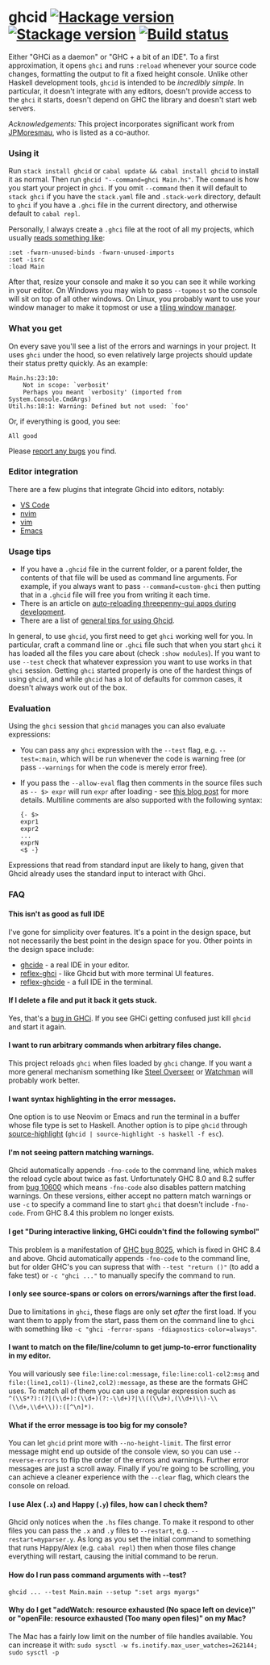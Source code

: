 # ghcid [![Hackage version](https://img.shields.io/hackage/v/ghcid.svg?label=Hackage)](https://hackage.haskell.org/package/ghcid) [![Stackage version](https://www.stackage.org/package/ghcid/badge/nightly?label=Stackage)](https://www.stackage.org/package/ghcid) [![Build status](https://img.shields.io/github/workflow/status/ndmitchell/ghcid/ci.svg)](https://github.com/ndmitchell/ghcid/actions)

Either "GHCi as a daemon" or "GHC + a bit of an IDE". To a first approximation, it opens `ghci` and runs `:reload` whenever your source code changes, formatting the output to fit a fixed height console. Unlike other Haskell development tools, `ghcid` is intended to be _incredibly simple_. In particular, it doesn't integrate with any editors, doesn't provide access to the `ghci` it starts, doesn't depend on GHC the library and doesn't start web servers.

_Acknowledgements:_ This project incorporates significant work from [JPMoresmau](https://github.com/JPMoresmau), who is listed as a co-author.

### Using it

Run `stack install ghcid` or `cabal update && cabal install ghcid` to install it as normal. Then run `ghcid "--command=ghci Main.hs"`. The `command` is how you start your project in `ghci`. If you omit `--command` then it will default to `stack ghci` if you have the `stack.yaml` file and `.stack-work` directory, default to `ghci` if you have a `.ghci` file in the current directory, and otherwise default to `cabal repl`.

Personally, I always create a `.ghci` file at the root of all my projects, which usually [reads something like](https://github.com/ndmitchell/ghcid/blob/master/.ghci):

    :set -fwarn-unused-binds -fwarn-unused-imports
    :set -isrc
    :load Main

After that, resize your console and make it so you can see it while working in your editor. On Windows you may wish to pass `--topmost` so the console will sit on top of all other windows. On Linux, you probably want to use your window manager to make it topmost or use a [tiling window manager](http://xmonad.org/).

### What you get

On every save you'll see a list of the errors and warnings in your project. It uses `ghci` under the hood, so even relatively large projects should update their status pretty quickly. As an example:

    Main.hs:23:10:
        Not in scope: `verbosit'
        Perhaps you meant `verbosity' (imported from System.Console.CmdArgs)
    Util.hs:18:1: Warning: Defined but not used: `foo'

Or, if everything is good, you see:

    All good

Please [report any bugs](https://github.com/ndmitchell/ghcid/issues) you find.

### Editor integration

There are a few plugins that integrate Ghcid into editors, notably:

* [VS Code](plugins/vscode/)
* [nvim](plugins/nvim/)
* [vim](https://github.com/aiya000/vim-ghcid-quickfix)
* [Emacs](plugins/emacs/)

### Usage tips

* If you have a `.ghcid` file in the current folder, or a parent folder, the contents of that file will be used as command line arguments. For example, if you always want to pass `--command=custom-ghci` then putting that in a `.ghcid` file will free you from writing it each time.
* There is an article on [auto-reloading threepenny-gui apps during development](https://binarin.ru/post/auto-reload-threepenny-gui/).
* There are a list of [general tips for using Ghcid](http://www.parsonsmatt.org/2018/05/19/ghcid_for_the_win.html).

In general, to use `ghcid`, you first need to get `ghci` working well for you. In particular, craft a command line or `.ghci` file such that when you start `ghci` it has loaded all the files you care about (check `:show modules`). If you want to use `--test` check that whatever expression you want to use works in that `ghci` session. Getting `ghci` started properly is one of the hardest things of using `ghcid`, and while `ghcid` has a lot of defaults for common cases, it doesn't always work out of the box.

### Evaluation

Using the `ghci` session that `ghcid` manages you can also evaluate expressions:

* You can pass any `ghci` expression with the `--test` flag, e.g. `--test=:main`, which will be run whenever the code is warning free (or pass `--warnings` for when the code is merely error free).
* If you pass the `--allow-eval` flag then comments in the source files such as `-- $> expr` will run `expr` after loading - see [this blog post](https://jkeuhlen.com/2019/10/19/Compile-Your-Comments-In-Ghcid.html) for more details. Multiline comments are also supported with the following syntax:

      {- $>
      expr1
      expr2
      ...
      exprN
      <$ -}

Expressions that read from standard input are likely to hang, given that Ghcid already uses the standard input to interact with Ghci.

### FAQ

#### This isn't as good as full IDE
I've gone for simplicity over features. It's a point in the design space, but not necessarily the best point in the design space for you. Other points in the design space include:

* [ghcide](https://github.com/digital-asset/ghcide) - a real IDE in your editor.
* [reflex-ghci](https://github.com/reflex-frp/reflex-ghci) - like Ghcid but with more terminal UI features.
* [reflex-ghcide](https://github.com/mpickering/reflex-ghcide) - a full IDE in the terminal.

#### If I delete a file and put it back it gets stuck.
Yes, that's a [bug in GHCi](https://ghc.haskell.org/trac/ghc/ticket/9648). If you see GHCi getting confused just kill `ghcid` and start it again.

#### I want to run arbitrary commands when arbitrary files change.
This project reloads `ghci` when files loaded by `ghci` change. If you want a more general mechanism something like [Steel Overseer](https://github.com/schell/steeloverseer) or [Watchman](https://facebook.github.io/watchman/) will probably work better.

#### I want syntax highlighting in the error messages.
One option is to use Neovim or Emacs and run the terminal in a buffer whose file type is set to Haskell. Another option is to pipe `ghcid` through [source-highlight](https://www.gnu.org/software/src-highlite/) (`ghcid | source-highlight -s haskell -f esc`).

#### I'm not seeing pattern matching warnings.
Ghcid automatically appends `-fno-code` to the command line, which makes the reload cycle about twice as fast. Unfortunately GHC 8.0 and 8.2 suffer from [bug 10600](https://ghc.haskell.org/trac/ghc/ticket/10600) which means `-fno-code` also disables pattern matching warnings. On these versions, either accept no pattern match warnings or use `-c` to specify a command line to start `ghci` that doesn't include `-fno-code`. From GHC 8.4 this problem no longer exists.

#### I get "During interactive linking, GHCi couldn't find the following symbol"
This problem is a manifestation of [GHC bug 8025](https://ghc.haskell.org/trac/ghc/ticket/8025), which is fixed in GHC 8.4 and above. Ghcid automatically appends `-fno-code` to the command line, but for older GHC's you can supress that with `--test "return ()"` (to add a fake test) or `-c "ghci ..."` to manually specify the command to run.

#### I only see source-spans or colors on errors/warnings after the first load.
Due to limitations in `ghci`, these flags are only set _after_ the first load. If you want them to apply from the start, pass them on the command line to `ghci` with something like `-c "ghci -ferror-spans -fdiagnostics-color=always"`.

#### I want to match on the file/line/column to get jump-to-error functionality in my editor.
You will variously see `file:line:col:message`, `file:line:col1-col2:msg` and `file:(line1,col1)-(line2,col2):message`, as these are the formats GHC uses. To match all of them you can use a regular expression such as `^(\\S*?):(?|(\\d+):(\\d+)(?:-\\d+)?|\\((\\d+),(\\d+)\\)-\\(\\d+,\\d+\\)):([^\n]*)`.

#### What if the error message is too big for my console?
You can let `ghcid` print more with `--no-height-limit`. The first error message might end up outside of the console view, so you can use `--reverse-errors` to flip the order of the errors and warnings. Further error messages are just a scroll away. Finally if you're going to be scrolling, you can achieve a cleaner experience with the `--clear` flag, which clears the console on reload.

#### I use Alex (`.x`) and Happy (`.y`) files, how can I check them?

Ghcid only notices when the `.hs` files change. To make it respond to other files you can pass the `.x` and `.y` files to `--restart`, e.g. `--restart=myparser.y`. As long as you set the initial command to something that runs Happy/Alex (e.g. `cabal repl`) then when those files change everything will restart, causing the initial command to be rerun.

#### How do I run pass command arguments with --test?

`ghcid ... --test Main.main --setup ":set args myargs"`

#### Why do I get "addWatch: resource exhausted (No space left on device)" or "openFile: resource exhausted (Too many open files)" on my Mac?

The Mac has a fairly low limit on the number of file handles available. You can increase it with: `sudo sysctl -w fs.inotify.max_user_watches=262144; sudo sysctl -p`
